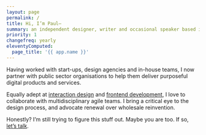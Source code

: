 ```yaml
---
layout: page
permalink: /
title: Hi, I’m Paul—
summary: an independent designer, writer and occasional speaker based in Brighton, England.
priority: 1
changefreq: yearly
eleventyComputed:
  page_title: '{{ app.name }}'
---
```

Having worked with start-ups, design agencies and in-house teams, I now partner with public sector organisations to help them deliver purposeful digital products and services.

Equally adept at [interaction design][1] and [frontend development][2], I love to collaborate with multidisciplinary agile teams. I bring a critical eye to the design process, and advocate renewal over wholesale reinvention.

Honestly? I’m still trying to figure this stuff out. Maybe you are too. If so, [let’s talk][3].

[1]: /projects/skills/interaction_design/
[2]: /projects/skills/front_end_development/
[3]: /contact/
